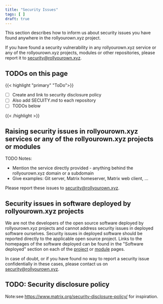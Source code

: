 ```yaml
---
title: "Security Issues"
tags: [ ]
draft: true
---
```


This section describes how to inform us about security issues you have found anywhere in the rollyourown.xyz project.

<!--more-->

If you have found a security vulnerability in any rollyourown.xyz service or any of the rollyourown.xyz projects, modules or other repositories, please report it to [security@rollyourown.xyz](mailto:security@rollyourown.xyz).

## TODOs on this page

{{< highlight "primary" "ToDo">}}

- [ ] Create and link to security disclosure policy
- [ ] Also add SECUITY.md to each repository
- [ ] TODOs below

{{< /highlight >}}

## Raising security issues in rollyourown.xyz services or any of the rollyourown.xyz projects or modules

TODO Notes:

- Mention the service directly provided - anything behind the rollyourown.xyz domain or a subdomain
- Give examples: Git server, Matrix homeserver, Matrix web client, ...

Please report these issues to [security@rollyourown.xyz](mailto:security@rollyourown.xyz).

## Security issues in software deployed by rollyourown.xyz projects

We are not the developers of the open source software deployed by rollyourown.xyz projects and cannot address security issues in deployed software ourselves. Security issues in deployed software should be reported directly to the applicable open source project. Links to the homepages of the software deployed can be found in the "Software deployed" section on each of the [project](/rollyourown/projects/) or [module](/rollyourown/project_modules/) pages.

In case of doubt, or if you have found no way to report a security issue confidentially in these cases, please contact us on [security@rollyourown.xyz](mailto:security@rollyourown.xyz).

## TODO: Security disclosure policy

Note:see https://www.matrix.org/security-disclosure-policy/ for inspiration.
